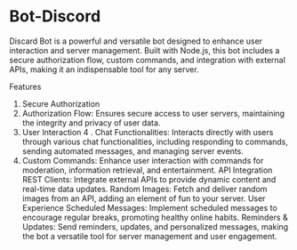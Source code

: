 # Bot-Discord
Discard Bot is a powerful and versatile bot designed to enhance user interaction and server management. Built with Node.js, this bot includes a secure authorization flow, custom commands, and integration with external APIs, making it an indispensable tool for any server.

Features

 1. Secure Authorization
 2. Authorization Flow: Ensures secure access to user servers, maintaining the integrity and privacy of user data.
 3. User Interaction
 4 . Chat Functionalities: Interacts directly with users through various chat functionalities, including responding to commands, sending automated messages, and managing server events.
 5. Custom Commands: Enhance user interaction with commands for moderation, information retrieval, and entertainment.
  API Integration
  REST Clients: Integrate external APIs to provide dynamic content and real-time data updates.
  Random Images: Fetch and deliver random images from an API, adding an element of fun to your server.
  User Experience
  Scheduled Messages: Implement scheduled messages to encourage regular breaks, promoting healthy online habits.
  Reminders & Updates: Send reminders, updates, and personalized messages, making the bot a versatile tool for server management and user engagement.
